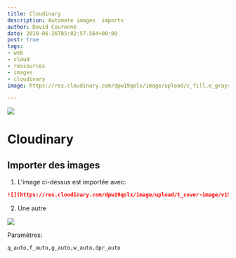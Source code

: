 ```yaml
---
title: Cloudinary
description: Automate images  imports
author: David Couronné
date: 2019-06-26T05:02:57.564+00:00
post: true
tags:
- web
- cloud
- ressources
- images
- cloudinary
image: https://res.cloudinary.com/dpw19qolx/image/upload/c_fill,e_grayscale,f_auto,q_auto,w_300/v1561523331/code-1839406_960_720.jpg

---
```

![](https://res.cloudinary.com/dpw19qolx/image/upload/t_cover-image/v1561523334/St_Michael_27s_Mount_II5302_x_2982.jpg)

# Cloudinary

## Importer des images

1. L'image ci-dessus est importée avec:

```md
![](https://res.cloudinary.com/dpw19qolx/image/upload/t_cover-image/v1561523334/St_Michael_27s_Mount_II5302_x_2982.jpg)
```

2. Une autre 

![](https://res.cloudinary.com/dpw19qolx/image/upload/q_auto,f_auto,g_auto,w_auto,dpr_auto/v1561523341/422869114_7590398831_b.jpg)

Paramètres:
```
q_auto,f_auto,g_auto,w_auto,dpr_auto
```

